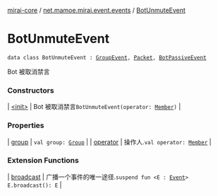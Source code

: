[mirai-core](../../index.md) / [net.mamoe.mirai.event.events](../index.md) / [BotUnmuteEvent](./index.md)

# BotUnmuteEvent

`data class BotUnmuteEvent : `[`GroupEvent`](../-group-event/index.md)`, `[`Packet`](../../net.mamoe.mirai.qqandroid.network/-packet/index.md)`, `[`BotPassiveEvent`](../-bot-passive-event.md)

Bot 被取消禁言

### Constructors

| [&lt;init&gt;](-init-.md) | Bot 被取消禁言`BotUnmuteEvent(operator: `[`Member`](../../net.mamoe.mirai.contact/-member/index.md)`)` |

### Properties

| [group](group.md) | `val group: `[`Group`](../../net.mamoe.mirai.contact/-group/index.md) |
| [operator](operator.md) | 操作人.`val operator: `[`Member`](../../net.mamoe.mirai.contact/-member/index.md) |

### Extension Functions

| [broadcast](../../net.mamoe.mirai.event/broadcast.md) | 广播一个事件的唯一途径.`suspend fun <E : `[`Event`](../../net.mamoe.mirai.event/-event.md)`> E.broadcast(): E` |

